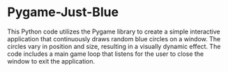 # Pygame-Just-Blue
This Python code utilizes the Pygame library to create a simple interactive application that continuously draws random blue circles on a window. The circles vary in position and size, resulting in a visually dynamic effect. The code includes a main game loop that listens for the user to close the window to exit the application.
